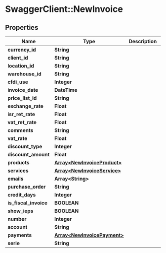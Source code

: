 # SwaggerClient::NewInvoice

## Properties
Name | Type | Description | Notes
------------ | ------------- | ------------- | -------------
**currency_id** | **String** |  | 
**client_id** | **String** |  | 
**location_id** | **String** |  | 
**warehouse_id** | **String** |  | 
**cfdi_use** | **Integer** |  | 
**invoice_date** | **DateTime** |  | 
**price_list_id** | **String** |  | 
**exchange_rate** | **Float** |  | [optional] 
**isr_ret_rate** | **Float** |  | [optional] 
**vat_ret_rate** | **Float** |  | [optional] 
**comments** | **String** |  | [optional] 
**vat_rate** | **Float** |  | [optional] 
**discount_type** | **Integer** |  | [optional] 
**discount_amount** | **Float** |  | [optional] 
**products** | [**Array&lt;NewInvoiceProduct&gt;**](NewInvoiceProduct.md) |  | [optional] 
**services** | [**Array&lt;NewInvoiceService&gt;**](NewInvoiceService.md) |  | [optional] 
**emails** | **Array&lt;String&gt;** |  | [optional] 
**purchase_order** | **String** |  | [optional] 
**credit_days** | **Integer** |  | [optional] 
**is_fiscal_invoice** | **BOOLEAN** |  | [optional] 
**show_ieps** | **BOOLEAN** |  | [optional] 
**number** | **Integer** |  | [optional] 
**account** | **String** |  | [optional] 
**payments** | [**Array&lt;NewInvoicePayment&gt;**](NewInvoicePayment.md) |  | [optional] 
**serie** | **String** |  | [optional] 


